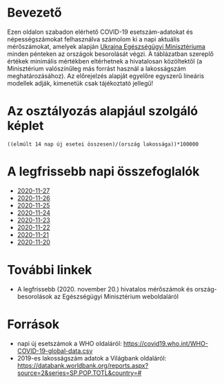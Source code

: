 # Bevezető
Ezen oldalon szabadon elérhető COVID-19 esetszám-adatokat és népességszámokat felhasználva számolom ki a napi aktuális mérőszámokat, amelyek alapján [Ukrajna Egészségügyi Minisztériuma](https://moz.gov.ua/) minden pénteken az országok besorolását végzi. A táblázatban szereplő értékek minimális mértékben eltérhetnek a hivatalosan közöltektől (a Minisztérium valószínűleg más forrást használ a lakosságszám meghatározásához). Az előrejelzés alapját egyelőre egyszerű lineáris modellek adják, kimenetük csak tájékoztató jellegű!

# Az osztályozás alapjául szolgáló képlet
`((elmúlt 14 nap új esetei összesen)/(ország lakossága))*100000`

# A legfrissebb napi összefoglalók
* [2020-11-27](https://github.com/lhgergo/covid-19-UA-class-predictor/blob/main/data/output/2020-11-27/report.md)
* [2020-11-26](https://github.com/lhgergo/covid-19-UA-class-predictor/blob/main/data/output/2020-11-26/report.md)
* [2020-11-25](https://github.com/lhgergo/covid-19-UA-class-predictor/blob/main/data/output/2020-11-25/report.md)
* [2020-11-24](https://github.com/lhgergo/covid-19-UA-class-predictor/blob/main/data/output/2020-11-24/report.md)
* [2020-11-23](https://github.com/lhgergo/covid-19-UA-class-predictor/blob/main/data/output/2020-11-23/report.md)
* [2020-11-22](https://github.com/lhgergo/covid-19-UA-class-predictor/blob/main/data/output/2020-11-22/report.md)
* [2020-11-21](https://github.com/lhgergo/covid-19-UA-class-predictor/blob/main/data/output/2020-11-21/report.md)
* [2020-11-20](https://github.com/lhgergo/covid-19-UA-class-predictor/blob/main/data/output/2020-11-20/report.md)

# További linkek
* A legfrissebb (2020. november 20.) hivatalos mérőszámok és ország-besorolások az Egészségügyi Minisztérium weboldaláról

# Források
* napi új esetszámok a WHO oldaláról: https://covid19.who.int/WHO-COVID-19-global-data.csv
* 2019-es lakosságszám adatok a Világbank oldaláról: https://databank.worldbank.org/reports.aspx?source=2&series=SP.POP.TOTL&country=#
